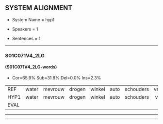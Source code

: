 
## SYSTEM ALIGNMENT

- System Name = hyp1

- Speakers = 1

- Sentences = 1

---

### S01C071V4_2LG

#### (S01C071V4_2LG-words)

- Cor=65.9%	Sub=31.8%	Del=0.0%	Ins=2.3%

|  |  |  |  |  |  |  |  |  |  |  |  |  |  |  |  |  |  |  |  |  |  |  |  |  |  |  |  |  |  |  |  |  |  |  |  |  |  |  |  |  |  |  |  |  |
|:--- |:---:|:---:|:---:|:---:|:---:|:---:|:---:|:---:|:---:|:---:|:---:|:---:|:---:|:---:|:---:|:---:|:---:|:---:|:---:|:---:|:---:|:---:|:---:|:---:|:---:|:---:|:---:|:---:|:---:|:---:|:---:|:---:|:---:|:---:|:---:|:---:|:---:|:---:|:---:|:---:|:---:|:---:|:---:|:---:|
| REF | water | mevrouw | drogen | winkel | auto | schouders | verhaal | koning | moeilijk | speelplaats | drinken | hoofdpijn | regen | vliegtuig | stoppen | opnieuw | * | * | gooien | sneeuwen | moeder | liedje | potlood |  | fietsbel | vinger | * | dichtbij | meisje | chauffeur | muziek | waarom | scheuren | lawaai | zwemmen | vuurwerk | appel | cola | kussen | eerste | circus | kleuren | voetbal | vlinder |
| HYP1 | water | mevrouw | drogen | winkel | auto | schouders | verhel | coording | moelijk | speelplaats | drinken | hoofdpijn | regen | vliegtuig | stoppen | opnieuw | goea | goeie | gooie | sneeuwen | moeder | lietje | potlood | fiets | wel | vinger | dichter | dichtbij | meisje | chauffeur | liik | waaron | scheuren | wawei | zwemmen | vuurwerk | appel | kola | cussen | eerste | circus | kleuren | voetbal | vlinder |
| EVAL |  |  |  |  |  |  | S | S | S |  |  |  |  |  |  |  | S | S | S |  |  | S |  | I | S |  | S |  |  |  | S | S |  | S |  |  |  | S | S |  |  |  |  |  |
---

---
